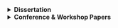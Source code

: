 <details>
<summary style="cursor:pointer;"><b style="cursor:pointer;">Dissertation</b></summary>

<ol>
<li> Jacob Krüger. <a href="assets/papers/diss.pdf" target="_blank" rel="me noopener noreferrer"><b>Understanding the Re-Engineering of Variant-Rich Systems: An Empirical Work on Economics, Knowledge, Traceability, and Practices.</b></a> Otto-von-Guericke University Magdeburg, 2021. doi: 10.25673/39349 <a href="assets/papers/diss.pdf" target="_blank" rel="me noopener noreferrer"><img src="logos/pdf.png" height="12px" style="margin-inline-start: 0.75em" alt="pdf"/></a></li>
</ol>
</details>


<details>
<summary style="cursor:pointer;"><b style="cursor:pointer;">Conference & Workshop Papers</b></summary>

<ol>
{% assign prev_year = "" %}
{% for pub in site.data.bib.proceedings %}
{% capture this_year %}{{ pub.year }}{% endcapture %}
{% if prev_year != this_year %}
{% assign prev_year = this_year %}
<li style="list-style-type: none; counter-increment: none;"> {{ this_year }} </li>
{% endif %}
  
<li style="margin: 5px">{{ pub.author }}: <a href="assets/papers/{{ pub.id }}.pdf" target="_blank" rel="me noopener noreferrer"><b>{{ pub.title }}</b></a> {{ pub.booktitle }}, {{ pub.publisher }}, {{ pub.year }}. doi: {{ pub.doi }} <a href="assets/papers/{{ pub.id }}.pdf" target="_blank" rel="me noopener noreferrer"><img src="logos/pdf.png" height="12px" style="margin-inline-start: 0.75em" alt="pdf"/></a></li>
{% endfor %}
</ol>
</details>
